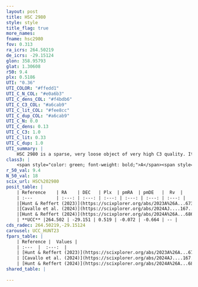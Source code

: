 ```yaml
---
layout: post
title: HSC 2980
style: style
title_flag: true
more_names: 
fname: hsc2980
fov: 0.313
ra_icrs: 264.50219
de_icrs: -29.15124
glon: 358.95793
glat: 1.30608
r50: 9.4
plx: 0.5186
UTI: "0.36"
UTI_COLOR: "#ffedd1"
UTI_C_N_COL: "#e0a6b3"
UTI_C_dens_COL: "#f4bdb6"
UTI_C_C3_COL: "#a6cab9"
UTI_C_lit_COL: "#fee8cc"
UTI_C_dup_COL: "#a6cab9"
UTI_C_N: 0.0
UTI_C_dens: 0.13
UTI_C_C3: 1.0
UTI_C_lit: 0.33
UTI_C_dup: 1.0
UTI_summary: |
    HSC 2980 is a sparse, very loose object of very high C3 quality. It was recently reported in the literature.<br><br><span style="color: #99180f; font-weight: bold;">Warning: </span>contains less than 25 stars with <i>P>0.5</i> estimated.
class3: |
    <span style="color: green; font-weight: bold;">A</span><span style="color: green; font-weight: bold;">A</span>
r_50_val: 9.4
N_50_val: 18
scix_url: HSC%202980
posit_table: |
    | Reference    | RA    | DEC   | Plx  | pmRA  | pmDE   |  Rv  |
    | :---         | :---: | :---: | :---: | :---: | :---: | :---: |
    |[Hunt & Reffert (2023)](https://scixplorer.org/abs/2023A%26A...673A.114H) | 264.513 | -29.122 | 0.514 | -0.073 | -0.636 | -- |
    |[Cavallo et al. (2024)](https://scixplorer.org/abs/2024AJ....167...12C) | 264.483 | -29.153 | 0.513 | -- | -- | -- |
    |[Hunt & Reffert (2024)](https://scixplorer.org/abs/2024A%26A...686A..42H) | 264.513 | -29.122 | 0.514 | -0.073 | -0.636 | -- |
    | **UCC** |264.502 | -29.151 | 0.519 | -0.072 | -0.664 | -- | 
cds_radec: 264.50219,-29.15124
carousel: UCC_HUNT23
fpars_table: |
    | Reference |  Values |
    | :---  |  :---:  |
    | [Hunt & Reffert (2023)](https://scixplorer.org/abs/2023A%26A...673A.114H) | `AV50=2.923, diffAV50=1.157, MOD50=11.305, logAge50=7.136` |
    | [Cavallo et al. (2024)](https://scixplorer.org/abs/2024AJ....167...12C) | `AV50=3.0, dMod50=10.49, logAge50=7.84, [Fe/H]50=-0.06` |
    | [Hunt & Reffert (2024)](https://scixplorer.org/abs/2024A%26A...686A..42H) | `MassJ=348.997` |
shared_table: |
    
---
```

